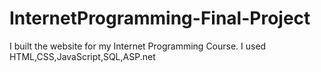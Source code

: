 # InternetProgramming-Final-Project
I built the website for my Internet Programming Course. I used HTML,CSS,JavaScript,SQL,ASP.net

